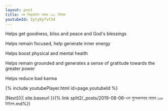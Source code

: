 ```yaml
---
layout: post
title: ওম বিশ্বরেটাসে নামায ১০৮ টাইমস
youtubeId: 2ytyKyfvt54
---
```

 
 
Helps get goodness, bliss and peace and God's blessings
 
Helps remain focused, help generate inner energy 
 
Helps boost physical and mental health 
 
Helps remain grounded and generates a sense of gratitude towards the greater power 
 
Helps reduce bad karma
 
 
 
 


{% include youtubePlayer.html id=page.youtubeId %}
 
[Next]({{ site.baseurl }}{% link  split2/_posts/2019-08-06-ওম শুভেকশনায় নামায ১০৮ টাইমস.md%})
 
